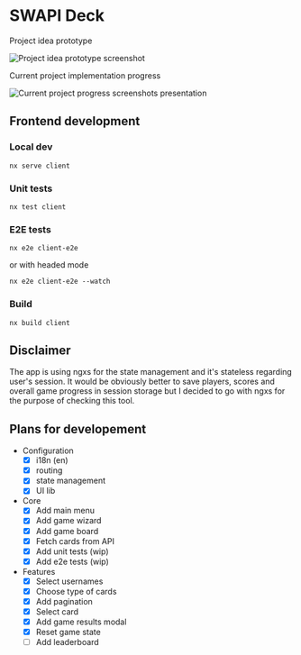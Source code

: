 # SWAPI Deck

Project idea prototype


![Project idea prototype screenshot](https://github.com/adrianghub/swapi-deck/assets/44274979/58de4cb1-28f3-4f0f-a0e0-471483c54d30)




Current project implementation progress


![Current project progress screenshots presentation](https://github.com/adrianghub/swapi-deck/assets/44274979/3030eea6-eeec-4620-aba5-bd5482f80e0b)



## Frontend development

### Local dev

`nx serve client`

### Unit tests

`nx test client`

### E2E tests

`nx e2e client-e2e`

or with headed mode

`nx e2e client-e2e --watch`

### Build

`nx build client`

## Disclaimer

The app is using ngxs for the state management and it's stateless regarding user's session. It would be obviously better to save players, scores and overall game progress in session storage but I decided to go with ngxs for the purpose of checking this tool.

## Plans for developement

- Configuration
  - [x] i18n (en)
  - [x] routing
  - [x] state management
  - [x] UI lib
- Core
  - [x] Add main menu
  - [x] Add game wizard
  - [x] Add game board
  - [x] Fetch cards from API
  - [x] Add unit tests (wip)
  - [x] Add e2e tests (wip)
- Features
  - [x] Select usernames
  - [x] Choose type of cards
  - [x] Add pagination
  - [x] Select card
  - [x] Add game results modal
  - [x] Reset game state
  - [ ] Add leaderboard
